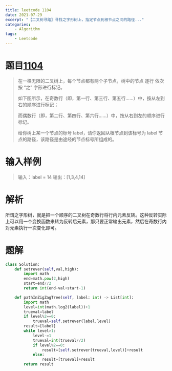 ```yaml
---
title: leetcode 1104
date: 2021-07-29
excerpt: "【二叉树寻路】寻找之字形树上，指定节点到根节点之间的路径..."
categories: 
    - Algorithm
tags:
    - Leetcode
---
```




# 题目[1104](https://leetcode-cn.com/problems/path-in-zigzag-labelled-binary-tree/)

> 在一棵无限的二叉树上，每个节点都有两个子节点，树中的节点 逐行 依次按 “之” 字形进行标记。
>
> 如下图所示，在奇数行（即，第一行、第三行、第五行……）中，按从左到右的顺序进行标记；
>
> 而偶数行（即，第二行、第四行、第六行……）中，按从右到左的顺序进行标记。
>
> 给你树上某一个节点的标号 label，请你返回从根节点到该标号为 label 节点的路径，该路径是由途经的节点标号所组成的。
>

# 输入样例

> 输入：label = 14
> 输出：[1,3,4,14]

# 解析

所谓之字形树，就是把一个顺序的二叉树在奇数行将行内元素反转。这种反转实际上可以用一个变换函数来转为反转后元素，那只要正常输出元素，然后在奇数行内对元素执行一次变化即可。

# 题解

```python
class Solution:
    def setrever(self,val,high):
        import math
        end=math.pow(2,high)
        start=end//2
        return int(end-val+start-1)

    def pathInZigZagTree(self, label: int) -> List[int]:
        import math
        level=int(math.log2(label))+1
        trueval=label
        if level%2==0:
            trueval=self.setrever(label,level)
        result=[label]
        while level>1:
            level-=1
            trueval=int(trueval//2)
            if level%2==0:
                result=[self.setrever(trueval,level)]+result
            else:
                result=[trueval]+result
        return result
```

